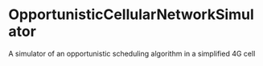 # OpportunisticCellularNetworkSimulator
 A simulator of an opportunistic scheduling algorithm in a simplified 4G cell

